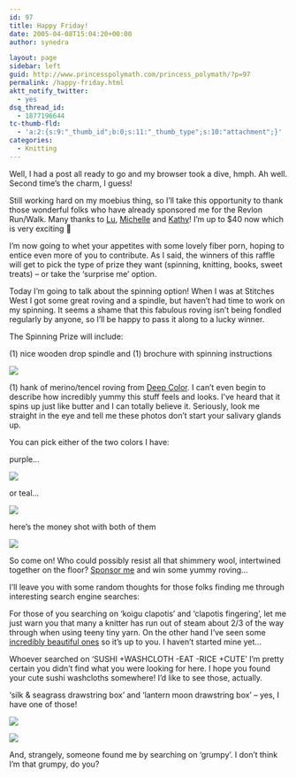 ```yaml
---
id: 97
title: Happy Friday!
date: 2005-04-08T15:04:20+00:00
author: synedra

layout: page
sidebar: left
guid: http://www.princesspolymath.com/princess_polymath/?p=97
permalink: /happy-friday.html
aktt_notify_twitter:
  - yes
dsq_thread_id:
  - 1877196644
tc-thumb-fld:
  - 'a:2:{s:9:"_thumb_id";b:0;s:11:"_thumb_type";s:10:"attachment";}'
categories:
  - Knitting
---
```

Well, I had a post all ready to go and my browser took a dive, hmph. Ah well. Second time&#8217;s the charm, I guess!
  
Still working hard on my moebius thing, so I&#8217;ll take this opportunity to thank those wonderful folks who have already sponsored me for the Revlon Run/Walk. Many thanks to [Lu](http://knit4ever.blogspot.com), [Michelle](http://www.fickleknitter.com) and [Kathy](http://minxknits.blog-city.com)! I&#8217;m up to $40 now which is very exciting 🙂
  
I&#8217;m now going to whet your appetites with some lovely fiber porn, hoping to entice even more of you to contribute. As I said, the winners of this raffle will get to pick the type of prize they want (spinning, knitting, books, sweet treats) &#8211; or take the &#8216;surprise me&#8217; option.
  
Today I&#8217;m going to talk about the spinning option! When I was at Stitches West I got some great roving and a spindle, but haven&#8217;t had time to work on my spinning. It seems a shame that this fabulous roving isn&#8217;t being fondled regularly by anyone, so I&#8217;ll be happy to pass it along to a lucky winner.
  
The Spinning Prize will include:
  
(1) nice wooden drop spindle and (1) brochure with spinning instructions
  
![](http://www.perlgoddess.com/blog/images/spinkit.jpg)
  
(1) hank of merino/tencel roving from [Deep Color](http://www.deepcolorstudio.com). I can&#8217;t even begin to describe how incredibly yummy this stuff feels and looks. I&#8217;ve heard that it spins up just like butter and I can totally believe it. Seriously, look me straight in the eye and tell me these photos don&#8217;t start your salivary glands up.
  
You can pick either of the two colors I have:
  
purple&#8230;
  
![](http://www.perlgoddess.com/blog/images/purple.jpg)
  
or teal&#8230;
  
![](http://www.perlgoddess.com/blog/images/teal.jpg)
  
here&#8217;s the money shot with both of them
  
![](http://www.perlgoddess.com/blog/images/both.jpg)
  
So come on! Who could possibly resist all that shimmery wool, intertwined together on the floor? [Sponsor me](https://www.revlonrunwalk.com/la/secure/myWebPage.cfm?pID=232938) and win some yummy roving&#8230;
  
I&#8217;ll leave you with some random thoughts for those folks finding me through interesting search engine searches:
  
For those of you searching on &#8216;koigu clapotis&#8217; and &#8216;clapotis fingering&#8217;, let me just warn you that many a knitter has run out of steam about 2/3 of the way through when using teeny tiny yarn. On the other hand I&#8217;ve seen some [incredibly beautiful ones](http://wonderwoman.typepad.com/nice_knits/2005/04/finally_fini.html) so it&#8217;s up to you. I haven&#8217;t started mine yet&#8230;
  
Whoever searched on &#8216;SUSHI +WASHCLOTH -EAT -RICE +CUTE&#8217; I&#8217;m pretty certain you didn&#8217;t find what you were looking for here. I hope you found your cute sushi washcloths somewhere! I&#8217;d like to see those, actually.
  
&#8216;silk & seagrass drawstring box&#8217; and &#8216;lantern moon drawstring box&#8217; &#8211; yes, I have one of those!
  
![](http://www.perlgoddess.com/blog/images/sock_box.jpg)
  
![](http://www.perlgoddess.com/blog/images/lantern_moon.jpg)
  
And, strangely, someone found me by searching on &#8216;grumpy&#8217;. I don&#8217;t think I&#8217;m that grumpy, do you?